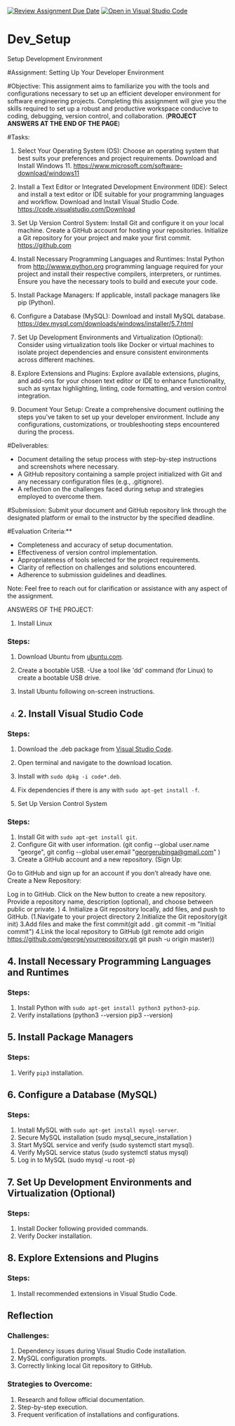 [![Review Assignment Due Date](https://classroom.github.com/assets/deadline-readme-button-24ddc0f5d75046c5622901739e7c5dd533143b0c8e959d652212380cedb1ea36.svg)](https://classroom.github.com/a/vbnbTt5m)
[![Open in Visual Studio Code](https://classroom.github.com/assets/open-in-vscode-718a45dd9cf7e7f842a935f5ebbe5719a5e09af4491e668f4dbf3b35d5cca122.svg)](https://classroom.github.com/online_ide?assignment_repo_id=15240361&assignment_repo_type=AssignmentRepo)
# Dev_Setup
Setup Development Environment

#Assignment: Setting Up Your Developer Environment

#Objective:
This assignment aims to familiarize you with the tools and configurations necessary to set up an efficient developer environment for software engineering projects. Completing this assignment will give you the skills required to set up a robust and productive workspace conducive to coding, debugging, version control, and collaboration. (**PROJECT ANSWERS AT THE END OF THE PAGE**)

#Tasks:

1. Select Your Operating System (OS):
   Choose an operating system that best suits your preferences and project requirements. Download and Install Windows 11. https://www.microsoft.com/software-download/windows11  
2. Install a Text Editor or Integrated Development Environment (IDE):
   Select and install a text editor or IDE suitable for your programming languages and workflow. Download and Install Visual Studio Code. https://code.visualstudio.com/Download
3. Set Up Version Control System:
   Install Git and configure it on your local machine. Create a GitHub account for hosting your repositories. Initialize a Git repository for your project and make your first commit. https://github.com

4. Install Necessary Programming Languages and Runtimes:
  Instal Python from http://wwww.python.org programming language required for your project and install their respective compilers, interpreters, or runtimes. Ensure you have the necessary tools to build and execute your code.

5. Install Package Managers:
   If applicable, install package managers like pip (Python).

6. Configure a Database (MySQL):
   Download and install MySQL database. https://dev.mysql.com/downloads/windows/installer/5.7.html

7. Set Up Development Environments and Virtualization (Optional):
   Consider using virtualization tools like Docker or virtual machines to isolate project dependencies and ensure consistent environments across different machines.

8. Explore Extensions and Plugins:
   Explore available extensions, plugins, and add-ons for your chosen text editor or IDE to enhance functionality, such as syntax highlighting, linting, code formatting, and version control integration.

9. Document Your Setup:
    Create a comprehensive document outlining the steps you've taken to set up your developer environment. Include any configurations, customizations, or troubleshooting steps encountered during the process. 

#Deliverables:
- Document detailing the setup process with step-by-step instructions and screenshots where necessary.
- A GitHub repository containing a sample project initialized with Git and any necessary configuration files (e.g., .gitignore).
- A reflection on the challenges faced during setup and strategies employed to overcome them.

#Submission:
Submit your document and GitHub repository link through the designated platform or email to the instructor by the specified deadline.

#Evaluation Criteria:**
- Completeness and accuracy of setup documentation.
- Effectiveness of version control implementation.
- Appropriateness of tools selected for the project requirements.
- Clarity of reflection on challenges and solutions encountered.
- Adherence to submission guidelines and deadlines.

Note: Feel free to reach out for clarification or assistance with any aspect of the assignment.

ANSWERS OF THE PROJECT:

1. Install Linux
### Steps:
 1. Download Ubuntu from [ubuntu.com](https://ubuntu.com/download).
 2. Create a bootable USB. -Use a tool like 'dd' command (for Linux) to create a bootable USB drive.
 3. Install Ubuntu following on-screen instructions.

2. ## 2. Install Visual Studio Code
### Steps:
1. Download the .deb package from [Visual Studio Code](https://code.visualstudio.com/Download).
2. Open terminal and navigate to the download location.
3. Install with `sudo dpkg -i code*.deb`.
4. Fix dependencies if there is any with  `sudo apt-get install -f`.

 3. Set Up Version Control System
### Steps:
1. Install Git with `sudo apt-get install git`.
2. Configure Git with user information. (git config --global user.name "george",
git config --global user.email "georgerubinga@gmail.com"
)
3. Create a GitHub account and a new repository. (Sign Up:

Go to GitHub and sign up for an account if you don’t already have one.
Create a New Repository:

Log in to GitHub.
Click on the New button to create a new repository.
Provide a repository name, description (optional), and choose between public or private.
)
4. Initialize a Git repository locally, add files, and push to GitHub. (1.Navigate to your project directory
2.Initialize the Git repository(git init)
3.Add files and make the first commit(git add .
git commit -m "Initial commit")
4.Link the local repository to GitHub (git remote add origin https://github.com/george/yourrepository.git
git push -u origin master))


## 4. Install Necessary Programming Languages and Runtimes
### Steps:
1. Install Python with `sudo apt-get install python3 python3-pip`.
2. Verify installations (python3 --version
pip3 --version)

## 5. Install Package Managers
### Steps:
 1. Verify `pip3` installation.


## 6. Configure a Database (MySQL)
### Steps:
1. Install MySQL with `sudo apt-get install mysql-server`.
2. Secure MySQL installation (sudo mysql_secure_installation
)
3. Start MySQL service and verify (sudo systemctl start mysql).
4. Verify MySQL service status (sudo systemctl status mysql)
5. Log in to MySQL (sudo mysql -u root -p)

## 7. Set Up Development Environments and Virtualization (Optional)
### Steps:
1. Install Docker following provided commands.
2. Verify Docker installation.

## 8. Explore Extensions and Plugins
### Steps:
1. Install recommended extensions in Visual Studio Code.

## Reflection
### Challenges:
1. Dependency issues during Visual Studio Code installation.
2. MySQL configuration prompts.
3. Correctly linking local Git repository to GitHub.

### Strategies to Overcome:
1. Research and follow official documentation.
2. Step-by-step execution.
3. Frequent verification of installations and configurations.